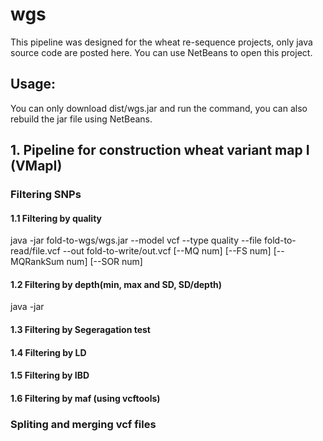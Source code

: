 # wgs
This pipeline was designed for the wheat re-sequence projects, only java source code are posted here. You can use NetBeans to open this project.
## Usage:
You can only download dist/wgs.jar and run the command, you can also rebuild the jar file using NetBeans.
## 1. Pipeline for construction wheat variant map I (VMapI)
### Filtering SNPs
#### 1.1 Filtering by quality
java -jar fold-to-wgs/wgs.jar --model vcf --type quality --file fold-to-read/file.vcf --out fold-to-write/out.vcf [--MQ num] [--FS num] [--MQRankSum num] [--SOR num]
#### 1.2 Filtering by depth(min, max and SD, SD/depth)
java -jar 
#### 1.3 Filtering by Segeragation test

#### 1.4 Filtering by LD

#### 1.5 Filtering by IBD

#### 1.6 Filtering by maf (using vcftools)

### Spliting and merging vcf files
